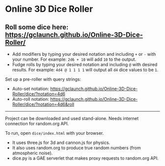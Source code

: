 # Online 3D Dice Roller
## Roll some dice here: https://gclaunch.github.io/Online-3D-Dice-Roller/
* Add modifiers by typing your desired notation and including `+` or `-` with your number. For example: `2d6 + 10` will add `10` to the output.
* Fudge rolls by typing your desired notation and including `@` with desired results. For example: `4d4 @ 1 1 1 1` will output all `d4` dice values to be `1`.

Set up a pre-roller with query strings:
* Auto-set notation: https://gclaunch.github.io/Online-3D-Dice-Roller/dice/?notation=4d6
* Auto-roll notation: https://gclaunch.github.io/Online-3D-Dice-Roller/dice/?notation=4d6&roll
---

Project can be downloaded and used stand-alone. Needs internet connection for random.org API.

To run, open `dice/index.html` with your browser.

* It uses three.js for 3d and cannon.js for physics.
* It also uses random.org to produce true random numbers (from atmospheric noise).
* dice.py is a GAE serverlet that makes proxy requests to random.org API.
